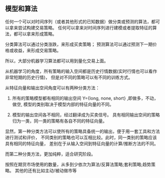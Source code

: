 ## 模型和算法 

任何一个可以对时间序列（或者其他形式的已知数据）做分类或预测的算法，都可以拿来尝试构建交易策略。
任何可以拿来对时间序列进行建模或者提取特征的算法，都可以拿来形成策略。

分类算法可以通过分类涨跌，来形成买卖策略；
预测算法可以通过预测下一期价格或收益，来形成交易策略。

所以，大部分机器学习算法都可以用到量化交易上面。

从机器学习的角度，所有策略的输入空间都是历史行情数据(实时行情也可以看作非常短期的历史行情)，
但是对不同的策略可以有不同的训练方式。

从特征向量和输出空间角度可以有两种分类方法：

1. 所有的策略模型都有相同的输出空间 Y={long, none, short} ,即做多，不动，做空,
   模型的类别取决于模型内部的特征向量的不同。 

2. 模型的输出空间各不相同，经过翻译成为买卖信号。
   具有相同输出空间的策略归为一类，同一类的策略有各自不同的特征向量。

显然，第一种分类方法可以使所有的策略具备统一的输出，便于用一套工具和方法进行测试和评价，
不同类别的策略也可以互相比较。此时，同一类别的策略应该具有相同的特征向量，
差别在于从输入空间到特征向量的计算/推断方法的不同。

而第二种分类方法，更加纯粹，适合研究阶段。


按照在期货市场使用的数量，从多到少依次为算法/反算法策略;套利策略;趋势策略。
其他的还有比如主动/被动做市等
